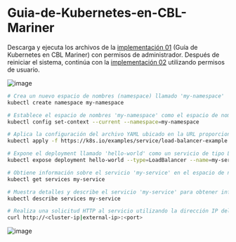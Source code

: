 # Guia-de-Kubernetes-en-CBL-Mariner

Descarga y ejecuta los archivos de la [implementación 01](/Guia-de-Kubernetes-en-CBL-Mariner_automatic_01.sh) (Guía de Kubernetes en CBL Mariner) con permisos de administrador. Después de reiniciar el sistema, continúa con la [implementación 02](/Guia-de-Kubernetes-en-CBL-Mariner_automatic_02.sh) utilizando permisos de usuario.

![image](https://github.com/ogflobal/Guia-de-Kubernetes-en-CBL-Mariner/assets/74718043/8504e5d2-c778-42f4-b2fc-3e239b17c4a7)

```sh
# Crea un nuevo espacio de nombres (namespace) llamado 'my-namespace'
kubectl create namespace my-namespace

# Establece el espacio de nombres 'my-namespace' como el espacio de nombres actual
kubectl config set-context --current --namespace=my-namespace

# Aplica la configuración del archivo YAML ubicado en la URL proporcionada. Este archivo define recursos de Kubernetes en el espacio de nombres 'my-namespace'.
kubectl apply -f https://k8s.io/examples/service/load-balancer-example.yaml --namespace=my-namespace

# Expone el deployment llamado 'hello-world' como un servicio de tipo LoadBalancer con el nombre 'my-service'
kubectl expose deployment hello-world --type=LoadBalancer --name=my-service

# Obtiene información sobre el servicio 'my-service' en el espacio de nombres 'my-namespace'
kubectl get services my-service

# Muestra detalles y describe el servicio 'my-service' para obtener información sobre la configuración del balanceador de carga
kubectl describe services my-service

# Realiza una solicitud HTTP al servicio utilizando la dirección IP del clúster o la dirección IP externa y el puerto especificado
curl http://<cluster-ip|external-ip>:<port>
```

![image](https://github.com/ogflobal/Guia-de-Kubernetes-en-CBL-Mariner/assets/74718043/d953a402-8ce1-4e7e-a0a4-7e3a8d338ed4)
